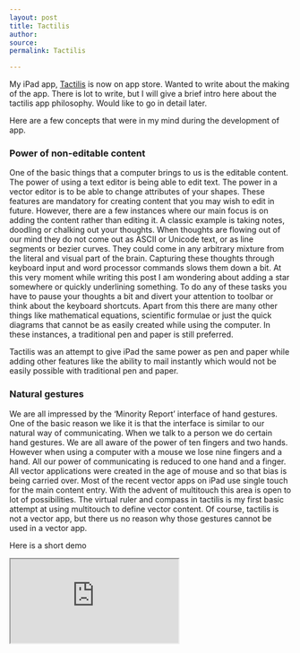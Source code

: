 ```yaml
---
layout: post
title: Tactilis
author: 
source: 
permalink: Tactilis

---
```


My iPad app, [Tactilis](http://www.tactilisapp.com) is now on app store. Wanted to write about the making of the app. There is lot to write, but I will give a brief intro here about the tactilis app philosophy. Would like to go in detail later.

Here are a few concepts that were in my mind during the development of app.

### Power of non-editable content
One of the basic things that a computer brings to us is the editable content. The power of using a text editor is being able to edit text. The power in a vector editor is to be able to change attributes of your shapes. These features are mandatory for creating content that you may wish to edit in future. However, there are a few instances where our main focus is on adding the content rather than editing it. A classic example is taking notes, doodling or chalking out your thoughts. When thoughts are flowing out of our mind they do not come out as ASCII or Unicode text, or as line segments or bezier curves. They could come in any arbitrary mixture from the literal and visual part of the brain. Capturing these thoughts through keyboard input and word processor commands slows them down a bit. At this very moment while writing this post I am wondering about adding a star somewhere or quickly underlining something. To do any of these tasks you have to pause your thoughts a bit and divert your attention to toolbar or think about the keyboard shortcuts. Apart from this there are many other things like mathematical equations, scientific formulae or just the quick diagrams that cannot be as easily created while using the computer. In these instances, a traditional pen and paper is still preferred.

Tactilis was an attempt to give iPad the same power as pen and paper while adding other features like the ability to mail instantly which would not be easily possible with traditional pen and paper.

### Natural gestures
We are all impressed by the ‘Minority Report’ interface of hand gestures. One of the basic reason we like it is that the interface is similar to our natural way of communicating. When we talk to a person we do certain hand gestures. We are all aware of the power of ten fingers and two hands. However when using a computer with a mouse we lose nine fingers and a hand. All our power of communicating is reduced to one hand and a finger. All vector applications were created in the age of mouse and so that bias is being carried over. Most of the recent vector apps on iPad use single touch for the main content entry. With the advent of multitouch this area is open to lot of possibilities. The virtual ruler and compass in tactilis is my first basic attempt at using multitouch to define vector content. Of course, tactilis is not a vector app, but there us no reason why those gestures cannot be used in a vector app.

Here is a short demo

<div class="video-container">
<iframe src="http://www.youtube.com/embed/7hR2ZQ1fjVo?autohide=2&amp;disablekb=0&amp;fs=1&amp;hd=0&amp;loop=0&amp;rel=0&amp;showinfo=0&amp;showsearch=0&amp;wmode=transparent"></iframe>
</div>